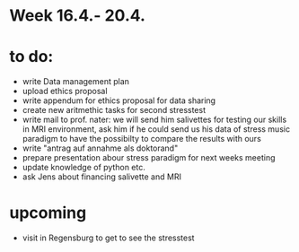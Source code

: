
# Week 16.4.- 20.4.
# to do: 
- write Data management plan
- upload ethics proposal
- write appendum for ethics proposal for data sharing
- create new aritmethic tasks for second stresstest
- write mail to prof. nater: we will send him salivettes for testing our skills in MRI environment, ask him if he could send us his data of stress music paradigm to have the possibilty to compare the results with ours
- write "antrag auf annahme als doktorand"
- prepare presentation abour stress paradigm for next weeks meeting
- update knowledge of python etc.
- ask Jens about financing salivette and MRI

# upcoming
- visit in Regensburg to get to see the stresstest 
